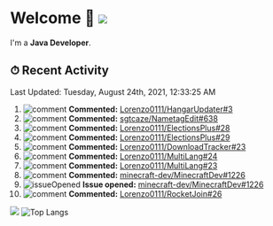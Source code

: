 # Welcome 👋 ![](https://hit.yhype.me/github/profile?user_id=69311874)

I'm a **Java Developer**.

## ⏱ Recent Activity

<!--RECENT_ACTIVITY:last_update-->
Last Updated: Tuesday, August 24th, 2021, 12:33:25 AM
<!--RECENT_ACTIVITY:last_update_end-->

<!--RECENT_ACTIVITY:start-->
1. ![comment] **Commented:** [Lorenzo0111/HangarUpdater#3](https://github.com/Lorenzo0111/HangarUpdater/pull/3#issuecomment-903514315)
2. ![comment] **Commented:** [sgtcaze/NametagEdit#638](https://github.com/sgtcaze/NametagEdit/issues/638#issuecomment-903514046)
3. ![comment] **Commented:** [Lorenzo0111/ElectionsPlus#28](https://github.com/Lorenzo0111/ElectionsPlus/pull/28#issuecomment-902857984)
4. ![comment] **Commented:** [Lorenzo0111/ElectionsPlus#29](https://github.com/Lorenzo0111/ElectionsPlus/pull/29#issuecomment-902857964)
5. ![comment] **Commented:** [Lorenzo0111/DownloadTracker#23](https://github.com/Lorenzo0111/DownloadTracker/pull/23#issuecomment-902857757)
6. ![comment] **Commented:** [Lorenzo0111/MultiLang#24](https://github.com/Lorenzo0111/MultiLang/pull/24#issuecomment-902857679)
7. ![comment] **Commented:** [Lorenzo0111/MultiLang#23](https://github.com/Lorenzo0111/MultiLang/pull/23#issuecomment-902857660)
8. ![comment] **Commented:** [minecraft-dev/MinecraftDev#1226](https://github.com/minecraft-dev/MinecraftDev/issues/1226#issuecomment-902623033)
9. ![issueOpened] **Issue opened:** [minecraft-dev/MinecraftDev#1226](https://github.com/minecraft-dev/MinecraftDev/issues/1226)
10. ![comment] **Commented:** [Lorenzo0111/RocketJoin#26](https://github.com/Lorenzo0111/RocketJoin/pull/26#issuecomment-900210660)
<!--RECENT_ACTIVITY:end-->

[![](https://github-readme-stats.vercel.app/api?username=Lorenzo0111&show_icons=true&count_private=true)](https://github.com/Lorenzo0111)
![Top Langs](https://github-readme-stats.vercel.app/api/top-langs/?username=Lorenzo0111&layout=compact)

[issueOpened]: https://cdn.jsdelivr.net/gh/Readme-Workflows/Readme-Icons@main/icons/octicons/IssueOpenedOld.svg
[issueClosed]: https://cdn.jsdelivr.net/gh/Readme-Workflows/Readme-Icons@main/icons/octicons/IssueClosedOld.svg

[prOpened]: https://cdn.jsdelivr.net/gh/Readme-Workflows/Readme-Icons@main/icons/octicons/PullRequestOpened.svg
[prClosed]: https://cdn.jsdelivr.net/gh/Readme-Workflows/Readme-Icons@main/icons/octicons/PullRequestClosed.svg
[prMerged]: https://cdn.jsdelivr.net/gh/Readme-Workflows/Readme-Icons@main/icons/octicons/PullRequestMerged.svg

[comment]: https://cdn.jsdelivr.net/gh/Readme-Workflows/Readme-Icons@main/icons/octicons/Comment.svg

[changesRequested]: https://cdn.jsdelivr.net/gh/Readme-Workflows/Readme-Icons@main/icons/octicons/RequestedChanges.svg
[approved]: https://cdn.jsdelivr.net/gh/Readme-Workflows/Readme-Icons@main/icons/octicons/ApprovedChanges.svg

[repoCreated]: https://cdn.jsdelivr.net/gh/Readme-Workflows/Readme-Icons@main/icons/octicons/Repository.svg
[release]: https://cdn.jsdelivr.net/gh/Readme-Workflows/Readme-Icons@main/icons/octicons/Release.svg
[star]: https://cdn.jsdelivr.net/gh/Readme-Workflows/Readme-Icons@main/icons/octicons/StarredRepository.svg
[wiki]: https://cdn.jsdelivr.net/gh/Readme-Workflows/Readme-Icons@main/icons/octicons/Wiki.svg
[fork]: https://cdn.jsdelivr.net/gh/Readme-Workflows/Readme-Icons@main/icons/octicons/ForkedRepository.svg
[people]: https://cdn.jsdelivr.net/gh/Readme-Workflows/Readme-Icons@main/icons/octicons/People.svg
